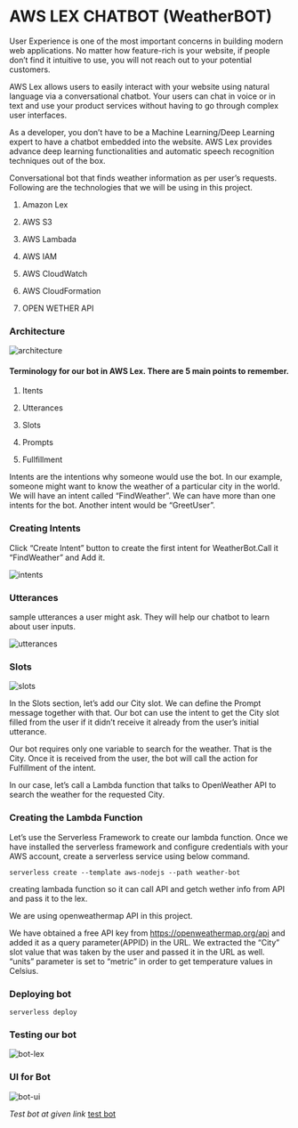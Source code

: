 # AWS LEX CHATBOT (WeatherBOT)

User Experience is one of the most important concerns in building modern web applications. No matter how feature-rich is your website, if people don’t find it intuitive to use, you will not reach out to your potential customers.

AWS Lex allows users to easily interact with your website using natural language via a conversational chatbot. Your users can chat in voice or in text and use your product services without having to go through complex user interfaces.

As a developer, you don’t have to be a Machine Learning/Deep Learning expert to have a chatbot embedded into the website. AWS Lex provides advance deep learning functionalities and automatic speech recognition techniques out of the box.

Conversational bot that finds weather information as per user’s requests. Following are the technologies that we will be using in this project.

1. Amazon Lex

2. AWS S3

3. AWS Lambada

4. AWS IAM

5. AWS CloudWatch

6. AWS CloudFormation

7. OPEN WETHER API


### Architecture

![architecture](architecture.png)

#### Terminology for our bot in AWS Lex. There are 5 main points to remember.

1. Itents

2. Utterances

3. Slots

4. Prompts

5. Fullfillment


Intents are the intentions why someone would use the bot. In our example, someone might want to know the weather of a particular city in the world. We will have an intent called “FindWeather”. We can have more than one intents for the bot. Another intent would be “GreetUser”.

### Creating Intents
Click “Create Intent” button to create the first intent for WeatherBot.Call it “FindWeather” and Add it.

![intents](intents.png)

### Utterances
sample utterances a user might ask. They will help our chatbot to learn about user inputs.

![utterances](utterances.png)

### Slots

![slots](slots.png)

In the Slots section, let’s add our City slot. We can define the Prompt message together with that. Our bot can use the intent to get the City slot filled from the user if it didn’t receive it already from the user’s initial utterance.

Our bot requires only one variable to search for the weather. That is the City. Once it is received from the user, the bot will call the action for Fulfillment of the intent.

In our case, let’s call a Lambda function that talks to OpenWeather API to search the weather for the requested City.

### Creating the Lambda Function
Let’s use the Serverless Framework to create our lambda function.
Once we have installed the serverless framework and configure credentials with your AWS account, create a serverless service using below command.

```
serverless create --template aws-nodejs --path weather-bot

```
creating lambada function so it can call API and getch wether info from API and pass it to the lex.

We are using openweathermap API in this project.

We have obtained a free API key from https://openweathermap.org/api and added it as a query parameter(APPID) in the URL. We extracted the “City” slot value that was taken by the user and passed it in the URL as well. “units” parameter is set to “metric” in order to get temperature values in Celsius.

### Deploying bot
```
serverless deploy

```

### Testing our bot

![bot-lex](bot-lex.jpg)

### UI for Bot

![bot-ui](bot-ui.jpg)

*Test bot at given link*
[test bot](www.google.com)
